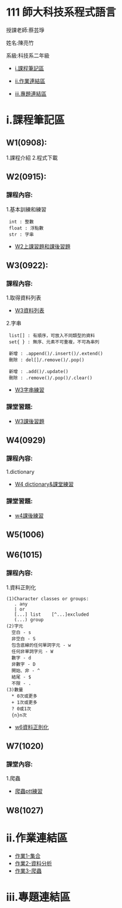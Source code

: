 # 111 師大科技系程式語言

授課老師:蔡芸琤

姓名:陳亮竹

系級:科技系二年級

- [i.課程筆記區](https://github.com/awchu0323/PL#%E8%AA%B2%E7%A8%8B%E7%AD%86%E8%A8%98%E5%8D%80)

- [ii.作業連結區](https://github.com/awchu0323/PL#%E4%BD%9C%E6%A5%AD%E9%80%A3%E7%B5%90%E5%8D%80)

- [iii.專題連結區](https://github.com/awchu0323/PL#%E5%B0%88%E9%A1%8C%E9%80%A3%E7%B5%90%E5%8D%80)

# i.課程筆記區

## W1(0908):
 
  1.課程介紹
  2.程式下載
 
 ## W2(0915):
 
  ### 課程內容:
  
   1.基本訓練和練習
    
     int : 整數
     float : 浮點數
     str : 字串
  
  - [W2上課習題和課後習題](https://github.com/awchu0323/PL/tree/main/0915W1)
 
## W3(0922):
 
  ### 課程內容:
   1.取得資料列表
   - [W3資料列表](https://github.com/awchu0323/PL/blob/main/0922W2/0922%E4%B8%8A%E8%AA%B2%E6%B8%AC%E8%A9%A6.ipynb)
  
   2.字串
   
     list[] : 有順序，可放入不同類型的資料
     set{ } : 無序、元素不可重複，不可為串列
     
     新增 : .append()/.insert()/.extend()
     刪除 : del[]/.remove()/.pop()
     
     新增 : .add()/.update()
     刪除 : .remove()/.pop()/.clear()
     
   - [W3字串練習](https://github.com/awchu0323/PL/blob/main/0922W2/w3%20%E5%AD%97%E4%B8%B2.ipynb)
  
  ### 課堂習題:
   - [W3課後習題](https://github.com/awchu0323/PL/blob/main/0922W2/W3%20%E8%AA%B2%E5%A0%82%E7%B7%B4%E7%BF%921.ipynb)
 
## W4(0929)
  
  ### 課程內容:
   1.dictionary
  - [W4 dictionary&課堂練習](https://github.com/awchu0323/PL/blob/main/0929W4/0929w4%20%E4%B8%8A%E8%AA%B2.ipynb)
  
  ### 課堂習題:
  - [w4課後練習](https://github.com/awchu0323/PL/blob/main/0929W4/0929w4%20%E8%AA%B2%E5%A0%82%E7%B7%B4%E7%BF%92.ipynb)
  
## W5(1006) 

## W6(1015) 
 ### 課程內容:
  1.資料正則化
  
    (1)Character classes or groups:
       . any 
       | or
       [...] list    [^...]excluded
       (...) group
    (2)字元
      空白 - s
      非空白 - S
      包含底線的任何單詞字元 - w
      任何非單詞字元 - W
      數字 - d
      非數字 - D
      開始、非 - ^
      結尾 - $
      不限 - .
    (3)數量
      * 0次或更多
      + 1次或更多
      ? 0或1次
      {n}n次
      
   - [w6資料正則化](https://github.com/awchu0323/PL/blob/main/1013W6/W6%E8%B3%87%E6%96%99%E6%AD%A3%E8%B2%AC%E5%8C%96.ipynb) 
  
## W7(1020) 

 ### 課堂內容:
  1.爬蟲
  - [爬蟲ptt練習](https://github.com/awchu0323/PL/blob/main/%E4%BD%9C%E6%A5%AD3/%E7%88%AC%E8%9F%B2.ipynb)
 
## W8(1027)
   
# ii.作業連結區

   - [作業1-集合](https://github.com/awchu0323/PL/blob/main/%E4%BD%9C%E6%A5%AD1/%E4%BD%9C%E6%A5%AD1.ipynb)
   - [作業2-資料分析](https://github.com/awchu0323/PL/blob/main/%E4%BD%9C%E6%A5%AD2/%E4%BD%9C%E6%A5%AD2.ipynb)
   - [作業3-爬蟲]()

# iii.專題連結區
